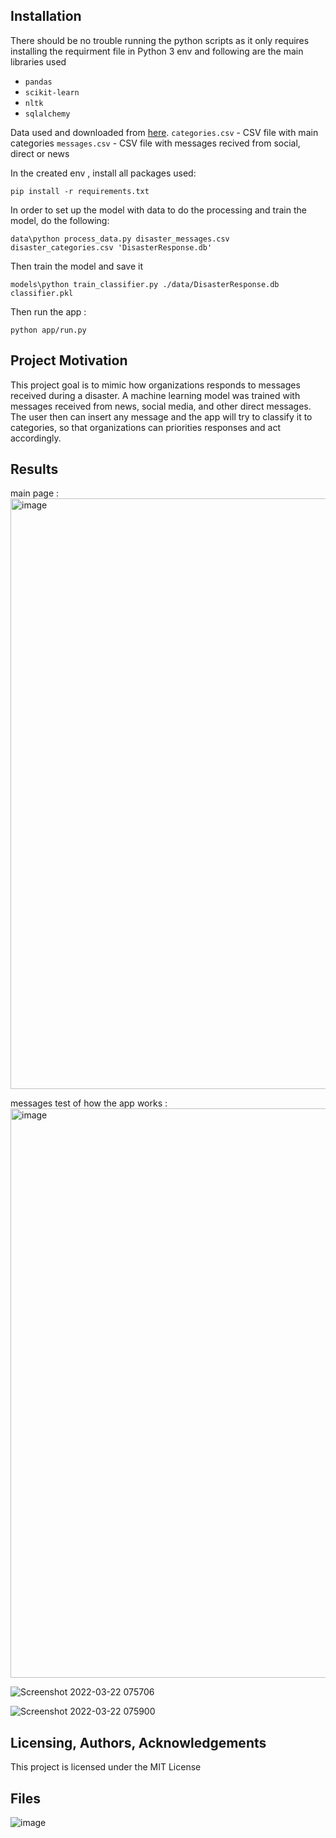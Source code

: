 ## Installation <a name="installation"></a>

There should be no trouble running the python scripts as it only requires installing the requirment file in  Python 3 env and following are the main libraries used

* `pandas`
* `scikit-learn`
* `nltk`
* `sqlalchemy`

Data used and downloaded from [here](https://appen.com/datasets-resource-center/).
`categories.csv` - CSV file with main categories 
`messages.csv` - CSV file with messages recived from social, direct or news

In the created env , install all packages used:
```cli
pip install -r requirements.txt
```
In order to set up the model with data to do the processing and train the model, do the following: 

```cli
data\python process_data.py disaster_messages.csv disaster_categories.csv 'DisasterResponse.db'
```
Then train the model and save it

```cli
models\python train_classifier.py ./data/DisasterResponse.db classifier.pkl
```

Then run the app :
```cli
python app/run.py
```
## Project Motivation<a name="motivation"></a>

This project goal is to mimic how organizations responds to messages received during a disaster. 
A machine learning model was trained with messages received from news, social media, and other direct messages.
The user then can insert any message and the app will try to classify it to categories, so that organizations can priorities responses and act accordingly. 

## Results<a name="results"></a>
main page :
<img width="945" alt="image" src="https://user-images.githubusercontent.com/83282165/159465963-ed423f58-60a1-4f0c-ab50-1510f59e16a7.png">

messages test of how the app works :
<img width="911" alt="image" src="https://user-images.githubusercontent.com/83282165/159412931-e87af2da-a7cc-4338-ba36-e1b2efcea030.png">

![Screenshot 2022-03-22 075706](https://user-images.githubusercontent.com/83282165/159412372-7619569e-ec8d-4ae5-abc8-347b4303d0a7.jpg)

![Screenshot 2022-03-22 075900](https://user-images.githubusercontent.com/83282165/159412234-d1e57cdb-0bb0-4236-a63a-e525d0934b0e.jpg)


## Licensing, Authors, Acknowledgements<a name="licensing"></a>

This project is licensed under the MIT License

## Files
![image](https://user-images.githubusercontent.com/83282165/159412005-f1a68f00-c418-4186-a7ec-e6b9fef89c7b.png)

